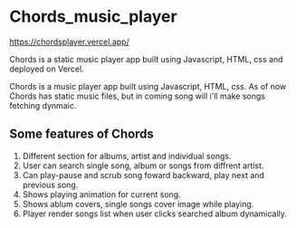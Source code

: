 # Chords_music_player 
https://chordsplayer.vercel.app/

Chords is a static music player app built using Javascript, HTML, css and deployed on Vercel.
<br>


Chords is a music player app built using Javascript, HTML, css.
As of now Chords has static music files, but in coming song will i'll make songs fetching dynmaic.

## Some features of Chords
1. Different section for albums, artist and individual songs.
2. User can search single song, album or songs from diffrent artist.
3. Can play-pause and scrub song foward backward, play next and previous song.
4. Shows playing animation for current song.
5. Shows ablum covers, single songs cover image while playing.
6. Player render songs list when user clicks searched album dynamically.
